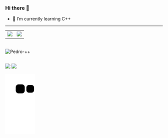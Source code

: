 ### Hi there 👋

- 🌱 I’m currently learning C++

---
 <table>
  <tr>
   <td>
  <a href="https://github.com/PedroVian9">
  <img height="180em" src="https://github-readme-stats.vercel.app/api?username=pedrovian9&show_icons=true&theme=dark&include_all_commits=true&count_private=true"/>
   </td>

   <td>
  <img height="180em" src="https://github-readme-stats.vercel.app/api/top-langs/?username=pedrovian9&layout=compact&langs_count=16&theme=dark"/>
   </td>
   </tr>
</table>


    
<div style="display: inline_block"><br>
  
  <img align="center" alt="Pedro-++" height="30" width="40" src="https://cdn.jsdelivr.net/gh/devicons/devicon/icons/cplusplus/cplusplus-original.svg" />         
</div>
  
  ##
 
<div> 
  <a href="https://www.instagram.com/pedro_vian9/" target="_blank"><img src="https://img.shields.io/badge/-Instagram-%23E4405F?style=for-the-badge&logo=instagram&logoColor=white" target="_blank"></a>
  <a href="https://www.linkedin.com/in/pedro-viana-b359a2263" target="_blank"><img src="https://img.shields.io/badge/-LinkedIn-%230077B5?style=for-the-badge&logo=linkedin&logoColor=white" target="_blank"></a> 
 
  ![Snake animation](https://github.com/rafaballerini/rafaballerini/blob/output/github-contribution-grid-snake.svg)
 
</div>
